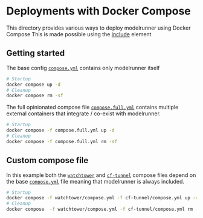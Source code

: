 # Deployments with Docker Compose

This directory provides various ways to deploy modelrunner using Docker Compose
This is made possible using the [include](https://docs.docker.com/compose/multiple-compose-files/include/) element

## Getting started

The base config [`compose.yml`](compose.yml) contains only modelrunner itself

```bash
# Startup
docker compose up -d
# Cleanup
docker compose rm -sf
```

The full opinionated compose file [`compose.full.yml`](compose.full.yml) contains multiple external containers that integrate / co-exist with modelrunner.

```bash
# Startup
docker compose -f compose.full.yml up -d
# Cleanup
docker compose -f compose.full.yml rm -sf
```

## Custom compose file

In this example both the [`watchtower`](watchtower/compose.yml) and [`cf-tunnel`](cf-tunnel/compose.yml) compose files depend on the base [`compose.yml`](compose.yml) file meaning that modelrunner is always included.

```bash
# Startup
docker compose -f watchtower/compose.yml -f cf-tunnel/compose.yml up -d
# Cleanup
docker compose  -f watchtower/compose.yml -f cf-tunnel/compose.yml rm -sf
```
